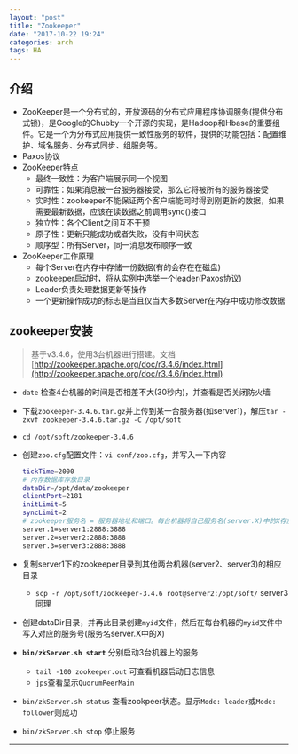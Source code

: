 ```yaml
---
layout: "post"
title: "Zookeeper"
date: "2017-10-22 19:24"
categories: arch
tags: HA
---
```


## 介绍

- ZooKeeper是一个分布式的，开放源码的分布式应用程序协调服务(提供分布式锁)，是Google的Chubby一个开源的实现，是Hadoop和Hbase的重要组件。它是一个为分布式应用提供一致性服务的软件，提供的功能包括：配置维护、域名服务、分布式同步、组服务等。
- Paxos协议
- ZooKeeper特点
	- 最终一致性：为客户端展示同一个视图
	- 可靠性：如果消息被一台服务器接受，那么它将被所有的服务器接受
	- 实时性：zookeeper不能保证两个客户端能同时得到刚更新的数据，如果需要最新数据，应该在读数据之前调用sync()接口
	- 独立性：各个Client之间互不干预
	- 原子性：更新只能成功或者失败，没有中间状态
	- 顺序型：所有Server，同一消息发布顺序一致
- ZooKeeper工作原理
	- 每个Server在内存中存储一份数据(有的会存在在磁盘)
	- zookeeper启动时，将从实例中选举一个leader(Paxos协议)
	- Leader负责处理数据更新等操作
	- 一个更新操作成功的标志是当且仅当大多数Server在内存中成功修改数据

## zookeeper安装

> 基于v3.4.6，使用3台机器进行搭建。文档[http://zookeeper.apache.org/doc/r3.4.6/index.html](http://zookeeper.apache.org/doc/r3.4.6/index.html)

- `date` 检查4台机器的时间是否相差不大(30秒内)，并查看是否关闭防火墙
- 下载`zookeeper-3.4.6.tar.gz`并上传到某一台服务器(如server1)，解压`tar -zxvf zookeeper-3.4.6.tar.gz -C /opt/soft`
- `cd /opt/soft/zookeeper-3.4.6`
- 创建`zoo.cfg`配置文件：`vi conf/zoo.cfg`，并写入一下内容

	```bash
	tickTime=2000
	# 内存数据库存放目录
	dataDir=/opt/data/zookeeper
	clientPort=2181
	initLimit=5
	syncLimit=2
	# zookeeper服务名 = 服务器地址和端口。每台机器将自己服务名(server.X)中的X存放在dataDir下的myid文件中
	server.1=server1:2888:3888
	server.2=server2:2888:3888
	server.3=server3:2888:3888
	```
- 复制server1下的zookeeper目录到其他两台机器(server2、server3)的相应目录
	- `scp -r /opt/soft/zookeeper-3.4.6 root@server2:/opt/soft/` server3同理
- 创建dataDir目录，并再此目录创建`myid`文件，然后在每台机器的`myid`文件中写入对应的服务号(服务名server.X中的X)
- **`bin/zkServer.sh start`** 分别启动3台机器上的服务
	- `tail -100 zookeeper.out` 可查看机器启动日志信息
	- `jps`查看显示`QuorumPeerMain`
- `bin/zkServer.sh status` 查看zookpeer状态。显示`Mode: leader`或`Mode: follower`则成功
- `bin/zkServer.sh stop` 停止服务



---




